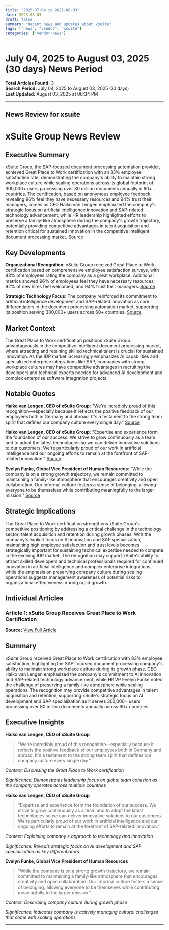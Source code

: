 ```yaml
---
title: "2025-07-04 to 2025-08-03"
date: 2025-08-03
draft: false
summary: "Recent news and updates about xsuite"
tags: ["news", "vendor", "xsuite"]
categories: ["vendor-news"]
---
```


# July 04, 2025 to August 03, 2025 (30 days) News Period 

**Total Articles Found:** 3  
**Search Period:** July 04, 2025 to August 03, 2025 (30 days)  
**Last Updated:** August 03, 2025 at 06:34 PM

---

## News Review for xsuite

# xSuite Group News Review

## Executive Summary

xSuite Group, the SAP-focused document processing automation provider, achieved Great Place to Work certification with an 83% employee satisfaction rate, demonstrating the company's ability to maintain strong workplace culture while scaling operations across its global footprint of 300,000+ users processing over 80 million documents annually in 60+ countries. The certification, based on anonymous employee feedback revealing 96% feel they have necessary resources and 94% trust their managers, comes as CEO Haiko van Lengen emphasized the company's strategic focus on artificial intelligence innovation and SAP-related technology advancement, while HR leadership highlighted efforts to preserve a family-like atmosphere during the company's growth trajectory, potentially providing competitive advantages in talent acquisition and retention critical for sustained innovation in the competitive intelligent document processing market. [Source](https://www.globenewswire.com/news-release/2025/07/29/3123031/0/en/xSuite-Group-Receives-Great-Place-to-Work-Certification.html)

## Key Developments

**Organizational Recognition**: xSuite Group received Great Place to Work certification based on comprehensive employee satisfaction surveys, with 83% of employees rating the company as a great workplace. Additional metrics showed 96% of employees feel they have necessary resources, 92% of new hires feel welcomed, and 94% trust their managers. [Source](https://www.globenewswire.com/news-release/2025/07/29/3123031/0/en/xSuite-Group-Receives-Great-Place-to-Work-Certification.html)

**Strategic Technology Focus**: The company reinforced its commitment to artificial intelligence development and SAP-related innovation as core differentiators in the document processing automation market, supporting its position serving 300,000+ users across 60+ countries. [Source](https://www.globenewswire.com/news-release/2025/07/29/3123031/0/en/xSuite-Group-Receives-Great-Place-to-Work-Certification.html)

## Market Context

The Great Place to Work certification positions xSuite Group advantageously in the competitive intelligent document processing market, where attracting and retaining skilled technical talent is crucial for sustained innovation. As the IDP market increasingly emphasizes AI capabilities and specialized enterprise integrations like SAP, companies with strong workplace cultures may have competitive advantages in recruiting the developers and technical experts needed for advanced AI development and complex enterprise software integration projects.

## Notable Quotes

**Haiko van Lengen, CEO of xSuite Group**: "We're incredibly proud of this recognition—especially because it reflects the positive feedback of our employees both in Germany and abroad. It's a testament to the strong team spirit that defines our company culture every single day." [Source](https://www.globenewswire.com/news-release/2025/07/29/3123031/0/en/xSuite-Group-Receives-Great-Place-to-Work-Certification.html)

**Haiko van Lengen, CEO of xSuite Group**: "Expertise and experience form the foundation of our success. We strive to grow continuously as a team and to adopt the latest technologies so we can deliver innovative solutions to our customers. We're particularly proud of our work in artificial intelligence and our ongoing efforts to remain at the forefront of SAP-related innovation." [Source](https://www.globenewswire.com/news-release/2025/07/29/3123031/0/en/xSuite-Group-Receives-Great-Place-to-Work-Certification.html)

**Evelyn Funke, Global Vice President of Human Resources**: "While the company is on a strong growth trajectory, we remain committed to maintaining a family-like atmosphere that encourages creativity and open collaboration. Our informal culture fosters a sense of belonging, allowing everyone to be themselves while contributing meaningfully to the larger mission." [Source](https://www.globenewswire.com/news-release/2025/07/29/3123031/0/en/xSuite-Group-Receives-Great-Place-to-Work-Certification.html)

## Strategic Implications

The Great Place to Work certification strengthens xSuite Group's competitive positioning by addressing a critical challenge in the technology sector: talent acquisition and retention during growth phases. With the company's explicit focus on AI innovation and SAP specialization, maintaining high employee satisfaction and trust levels becomes strategically important for sustaining technical expertise needed to compete in the evolving IDP market. The recognition may support xSuite's ability to attract skilled developers and technical professionals required for continued innovation in artificial intelligence and complex enterprise integrations, while the emphasis on preserving company culture during scaling operations suggests management awareness of potential risks to organizational effectiveness during rapid growth.

## Individual Articles

### Article 1: xSuite Group Receives Great Place to Work Certification

**Source:** [View Full Article](https://www.globenewswire.com/news-release/2025/07/29/3123031/0/en/xSuite-Group-Receives-Great-Place-to-Work-Certification.html)

## Summary

xSuite Group received Great Place to Work certification with 83% employee satisfaction, highlighting the SAP-focused document processing company's ability to maintain strong workplace culture during its growth phase. CEO Haiko van Lengen emphasized the company's commitment to AI innovation and SAP-related technology advancement, while HR VP Evelyn Funke noted the challenge of preserving a family-like atmosphere while scaling operations. The recognition may provide competitive advantages in talent acquisition and retention, supporting xSuite's strategic focus on AI development and SAP specialization as it serves 300,000+ users processing over 80 million documents annually across 60+ countries.

## Executive Insights

**Haiko van Lengen, CEO of xSuite Group**

> "We're incredibly proud of this recognition—especially because it reflects the positive feedback of our employees both in Germany and abroad. It's a testament to the strong team spirit that defines our company culture every single day."

*Context: Discussing the Great Place to Work certification*

*Significance: Demonstrates leadership focus on global team cohesion as the company operates across multiple countries*

**Haiko van Lengen, CEO of xSuite Group**

> "Expertise and experience form the foundation of our success. We strive to grow continuously as a team and to adopt the latest technologies so we can deliver innovative solutions to our customers. We're particularly proud of our work in artificial intelligence and our ongoing efforts to remain at the forefront of SAP-related innovation."

*Context: Explaining company's approach to technology and innovation*

*Significance: Reveals strategic focus on AI development and SAP specialization as key differentiators*

**Evelyn Funke, Global Vice President of Human Resources**

> "While the company is on a strong growth trajectory, we remain committed to maintaining a family-like atmosphere that encourages creativity and open collaboration. Our informal culture fosters a sense of belonging, allowing everyone to be themselves while contributing meaningfully to the larger mission."

*Context: Describing company culture during growth phase*

*Significance: Indicates company is actively managing cultural challenges that come with scaling operations*





---


